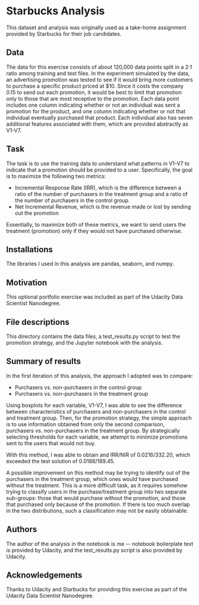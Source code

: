 # Starbucks Analysis

This dataset and analysis was originally used as a take-home assignment provided by Starbucks for
their job candidates. 

## Data
The data for this exercise consists of about 120,000 data points split in a 2:1 ratio among training and test files. In the experiment simulated by the data, an advertising promotion was tested to see if it would bring more customers to purchase a specific product priced at $10. Since it costs the company 0.15 to send out each promotion, it would be best to limit that promotion only to those that are most receptive to the promotion. Each data point includes one column indicating whether or not an individual was sent a promotion for the product, and one column indicating whether or not that individual eventually purchased that product. Each individual also has seven additional features associated with them, which are provided abstractly as V1-V7.

## Task
The task is to use the training data to understand what patterns in V1-V7 to indicate that a promotion should be provided to a user. Specifically, the goal is to maximize the following two metrics:
-  Incremental Response Rate (IRR), which is the difference between a ratio of the number of purchasers in the treatment group and a ratio of the number of purchasers in the control group.
- Net Incremental Revenue, which is the revenue made or lost by sending out the promotion

Essentially, to maximize both of these metrics, we want to send users the treatment (promotion) only if they
would not have purchased otherwise.

## Installations
The libraries I used in this analysis are pandas, seaborn, and numpy. 

## Motivation
This optional portfolio exercise was included as part of the Udacity Data Scientist Nanodegree.

## File descriptions
This directory contains the data files, a test_results.py script to test the promotion strategy,
and the Jupyter notebook with the analysis.

## Summary of results
In the first iteration of this analysis, the approach I adopted was to compare:
- Purchasers vs. non-purchasers in the control group
- Purchasers vs. non-purchasers in the treatment group

Using boxplots for each variable, V1-V7, I was able to see the difference between characteristics of
purchasers and non-purchasers in the control and treatment group. Then, for the promotion strategy,
the simple approach is to use information obtained from only the second comparison, purchasers vs. 
non-purchasers in the treatment group. By strategically selecting thresholds for each variable, we attempt to minimize promotions sent to the users that would not buy. 

With this method, I was able to obtain and IRR/NIR of 0.0216/332.20, which exceeded the test solution of 0.0188/189.45.

A possible improvement on this method may be trying to identify out of the purchasers in the treatment group, which ones would have purchased without the treatment. This is a more difficult task, as it requires somehow trying to classify users in the purchase/treatment group into two separate sub-groups: those that would purchase without the promotion, and those that purchased only because of the promotion. If there is too much overlap in the two distributions, such a classification may not be easily obtainable. 

## Authors
The author of the analysis in the notebook is me -- notebook boilerplate text is provided by Udacity, and the test_results.py script is also provided by Udacity.

## Acknowledgements
Thanks to Udacity and Starbucks for providing this exercise as part of the Udacity Data Scientist Nanodegree.
